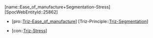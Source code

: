 ﻿---
type: TrizContradiction
aliases:
- Ease_of_manufacture+Segmentation-Stress
license: CC BY-SA 4.0
copyright: https://github.com/SpocWeb
IsDeleted: false
IsReadOnly: false
Confidential: public
tags: 
- Triz/Contradiction
---
[name::Ease_of_manufacture+Segmentation-Stress]
[SpocWebEntityId::25862]
+ [pro::[Triz-Ease_of_manufacture](tech/Triz/Parameter/Triz-Ease_of_manufacture.md)]
[Triz-Principle::[Triz-Segmentation](tech/Triz/Principle/Triz-Segmentation.md)]
- [con::[Triz-Stress](tech/Triz/Parameter/Triz-Stress.md)]

